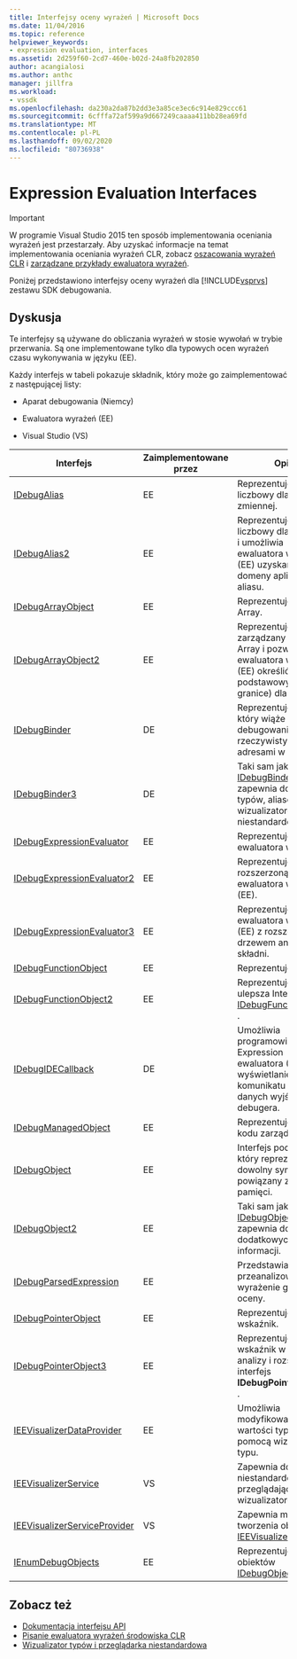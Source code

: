 ```yaml
---
title: Interfejsy oceny wyrażeń | Microsoft Docs
ms.date: 11/04/2016
ms.topic: reference
helpviewer_keywords:
- expression evaluation, interfaces
ms.assetid: 2d259f60-2cd7-460e-b02d-24a8fb202850
author: acangialosi
ms.author: anthc
manager: jillfra
ms.workload:
- vssdk
ms.openlocfilehash: da230a2da87b2dd3e3a85ce3ec6c914e829ccc61
ms.sourcegitcommit: 6cfffa72af599a9d667249caaaa411bb28ea69fd
ms.translationtype: MT
ms.contentlocale: pl-PL
ms.lasthandoff: 09/02/2020
ms.locfileid: "80736938"
---
```

# <a name="expression-evaluation-interfaces"></a>Expression Evaluation Interfaces
> [!IMPORTANT]
> W programie Visual Studio 2015 ten sposób implementowania oceniania wyrażeń jest przestarzały. Aby uzyskać informacje na temat implementowania oceniania wyrażeń CLR, zobacz [oszacowania wyrażeń CLR](https://github.com/Microsoft/ConcordExtensibilitySamples/wiki/CLR-Expression-Evaluators) i [zarządzane przykłady ewaluatora wyrażeń](https://github.com/Microsoft/ConcordExtensibilitySamples/wiki/Managed-Expression-Evaluator-Sample).

 Poniżej przedstawiono interfejsy oceny wyrażeń dla [!INCLUDE[vsprvs](../../../code-quality/includes/vsprvs_md.md)] zestawu SDK debugowania.

## <a name="discussion"></a>Dyskusja
 Te interfejsy są używane do obliczania wyrażeń w stosie wywołań w trybie przerwania. Są one implementowane tylko dla typowych ocen wyrażeń czasu wykonywania w języku (EE).

 Każdy interfejs w tabeli pokazuje składnik, który może go zaimplementować z następującej listy:

- Aparat debugowania (Niemcy)

- Ewaluatora wyrażeń (EE)

- Visual Studio (VS)

|Interfejs|Zaimplementowane przez|Opis|
|---------------|--------------------|-----------------|
|[IDebugAlias](../../../extensibility/debugger/reference/idebugalias.md)|EE|Reprezentuje alias liczbowy dla zmiennej.|
|[IDebugAlias2](../../../extensibility/debugger/reference/idebugalias2.md)|EE|Reprezentuje alias liczbowy dla zmiennej i umożliwia ewaluatora wyrażeń (EE) uzyskanie domeny aplikacji dla aliasu.|
|[IDebugArrayObject](../../../extensibility/debugger/reference/idebugarrayobject.md)|EE|Reprezentuje obiekt Array.|
|[IDebugArrayObject2](../../../extensibility/debugger/reference/idebugarrayobject2.md)|EE|Reprezentuje zarządzany obiekt Array i pozwala ewaluatora wyrażeń (EE) określić indeks podstawowy (dolne granice) dla tablicy.|
|[IDebugBinder](../../../extensibility/debugger/reference/idebugbinder.md)|DE|Reprezentuje spinacz, który wiąże symbole debugowania z rzeczywistymi adresami w pamięci.|
|[IDebugBinder3](../../../extensibility/debugger/reference/idebugbinder3.md)|DE|Taki sam jak interfejs [IDebugBinder](../../../extensibility/debugger/reference/idebugbinder.md) , ale zapewnia dostęp do typów, aliasów i wizualizatorów niestandardowych.|
|[IDebugExpressionEvaluator](../../../extensibility/debugger/reference/idebugexpressionevaluator.md)|EE|Reprezentuje ewaluatora wyrażeń.|
|[IDebugExpressionEvaluator2](../../../extensibility/debugger/reference/idebugexpressionevaluator2.md)|EE|Reprezentuje rozszerzoną wersję ewaluatora wyrażeń (EE).|
|[IDebugExpressionEvaluator3](../../../extensibility/debugger/reference/idebugexpressionevaluator3.md)|EE|Reprezentuje ewaluatora wyrażeń (EE) z rozszerzonym drzewem analizatora składni.|
|[IDebugFunctionObject](../../../extensibility/debugger/reference/idebugfunctionobject.md)|EE|Reprezentuje funkcję.|
|[IDebugFunctionObject2](../../../extensibility/debugger/reference/idebugfunctionobject2.md)|EE|Reprezentuje funkcję i ulepsza Interfejs [IDebugFunctionObject](../../../extensibility/debugger/reference/idebugfunctionobject.md) .|
|[IDebugIDECallback](../../../extensibility/debugger/reference/idebugidecallback.md)|DE|Umożliwia programowi Expression ewaluatora (EE) wyświetlanie komunikatu w oknie danych wyjściowych debugera.|
|[IDebugManagedObject](../../../extensibility/debugger/reference/idebugmanagedobject.md)|EE|Reprezentuje obiekt kodu zarządzanego.|
|[IDebugObject](../../../extensibility/debugger/reference/idebugobject.md)|EE|Interfejs podstawowy, który reprezentuje dowolny symbol powiązany z adresem pamięci.|
|[IDebugObject2](../../../extensibility/debugger/reference/idebugobject2.md)|EE|Taki sam jak interfejs [IDebugObject](../../../extensibility/debugger/reference/idebugobject.md) , ale zapewnia dostęp do dodatkowych informacji.|
|[IDebugParsedExpression](../../../extensibility/debugger/reference/idebugparsedexpression.md)|EE|Przedstawia przeanalizowane wyrażenie gotowe do oceny.|
|[IDebugPointerObject](../../../extensibility/debugger/reference/idebugpointerobject.md)|EE|Reprezentuje wskaźnik.|
|[IDebugPointerObject3](../../../extensibility/debugger/reference/idebugpointerobject3.md)|EE|Reprezentuje wskaźnik w drzewie analizy i rozszerza interfejs **IDebugPointerObject** .|
|[IEEVisualizerDataProvider](../../../extensibility/debugger/reference/ieevisualizerdataprovider.md)|EE|Umożliwia modyfikowanie wartości typu za pomocą wizualizatora typu.|
|[IEEVisualizerService](../../../extensibility/debugger/reference/ieevisualizerservice.md)|VS|Zapewnia dostęp do niestandardowych przeglądających i wizualizatorów typów.|
|[IEEVisualizerServiceProvider](../../../extensibility/debugger/reference/ieevisualizerserviceprovider.md)|VS|Zapewnia możliwość tworzenia obiektu [IEEVisualizerService](../../../extensibility/debugger/reference/ieevisualizerservice.md) .|
|[IEnumDebugObjects](../../../extensibility/debugger/reference/ienumdebugobjects.md)|EE|Reprezentuje kolekcję obiektów [IDebugObject](../../../extensibility/debugger/reference/idebugobject.md) .|

## <a name="see-also"></a>Zobacz też
- [Dokumentacja interfejsu API](../../../extensibility/debugger/reference/api-reference-visual-studio-debugging.md)
- [Pisanie ewaluatora wyrażeń środowiska CLR](../../../extensibility/debugger/writing-a-common-language-runtime-expression-evaluator.md)
- [Wizualizator typów i przeglądarka niestandardowa](../../../extensibility/debugger/type-visualizer-and-custom-viewer.md)
